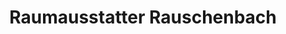 ---
title: "Raumausstatter Rauschenbach"
url: /schmoelln/raumausstatter-rauschenbach/
shop: Raumausstattung
---